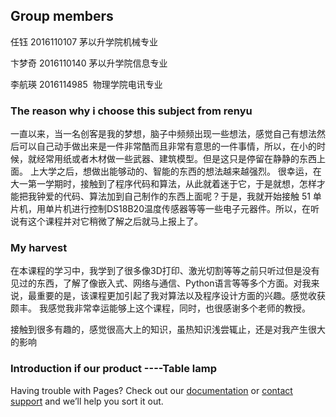 ## Group members

任钰 2016110107 茅以升学院机械专业

卞梦奇 2016110140 茅以升学院信息专业  

李航瑛 2016114985  物理学院电讯专业

### The reason why i choose this subject from renyu

一直以来，当一名创客是我的梦想，脑子中频频出现一些想法，感觉自己有想法然后可以自己动手做出来是一件非常酷而且非常有意思的一件事情，所以，在小的时候，就经常用纸或者木材做一些武器、建筑模型。但是这只是停留在静静的东西上面。
上大学之后，想做出能够动的、智能的东西的想法越来越强烈。
很幸运，在大一第一学期时，接触到了程序代码和算法，从此就着迷于它，于是就想，怎样才能把我钟爱的代码、算法加到自己制作的东西上面呢？于是，我就开始接触 51 单片机，用单片机进行控制DS18B20温度传感器等等一些电子元器件。所以，在听说有这个课程并对它稍微了解之后就马上报上了。


### My harvest 

在本课程的学习中，我学到了很多像3D打印、激光切割等等之前只听过但是没有见过的东西，了解了像嵌入式、网络与通信、Python语言等等多个方面。对我来说，最重要的是，该课程更加引起了我对算法以及程序设计方面的兴趣。感觉收获颇丰。
我感觉我非常幸运能够上这个课程，同时，也很感谢多个老师的教授。

接触到很多有趣的，感觉很高大上的知识，虽热知识浅尝辄止，还是对我产生很大的影响

### Introduction if our product ----Table lamp

Having trouble with Pages? Check out our [documentation](https://help.github.com/categories/github-pages-basics/) or [contact support](https://github.com/contact) and we’ll help you sort it out.
